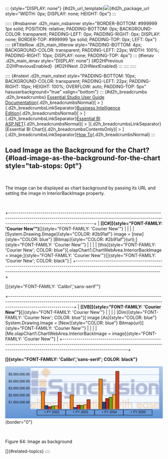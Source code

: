 ::: {style="DISPLAY: none"}
[](ms-xhelp:///?Id=d2h_url_template){#d2h_url_template}![](!package_url!){#d2h_package_url style="WIDTH: 0px; DISPLAY: none; HEIGHT: 0px"}
:::

::::: {#nsbanner .d2h_main_nsbanner style="BORDER-BOTTOM: #999999 1px solid; POSITION: relative; PADDING-BOTTOM: 0px; BACKGROUND-COLOR: transparent; PADDING-LEFT: 0px; PADDING-RIGHT: 0px; DISPLAY: none; BORDER-TOP: #999999 1px solid; PADDING-TOP: 0px; LEFT: 0px"}
:::: {#TitleRow .d2h_main_titlerow style="PADDING-BOTTOM: 4px; BACKGROUND-COLOR: transparent; PADDING-LEFT: 22px; WIDTH: 100%; PADDING-RIGHT: 10px; DISPLAY: none; PADDING-TOP: 4px"}
::: {#ienav .d2h_main_ienav style="DISPLAY: none"}
[](ms-xhelp:///?Id=7106413d-0e7a-418a-b06a-7dc6c6b5b130){#D2HPrevious .D2HPreviousEnabled}  [](ms-xhelp:///?Id=0ba509cf-a114-4970-bd6a-73498b8b96c3){#D2HNext .D2HNextEnabled}
:::
::::
:::::

:::: {#nstext .d2h_main_nstext style="PADDING-BOTTOM: 10px; BACKGROUND-COLOR: transparent; PADDING-LEFT: 22px; PADDING-RIGHT: 10px; HEIGHT: 100%; OVERFLOW: auto; PADDING-TOP: 5px" hasuserbackground="true" valign="bottom"}
::: {#d2h_breadcrumbs .d2h_breadcrumbs}
[Essential Studio User Guide Documentation](ms-xhelp:///?Id=12457748-09e3-4d74-a240-8e049cedf030){.d2h_breadcrumbsNormal}[ \> ]{.d2h_breadcrumbsLinkSeparator}[Business Intelligence Edition](ms-xhelp:///?Id=fdf33dd8-62b2-47b9-ad7b-fc50e590bca5){.d2h_breadcrumbsNormal}[ \> ]{.d2h_breadcrumbsLinkSeparator}[Essential BI ASP.NET](ms-xhelp:///?Id=99c6694e-59c3-4c59-abb5-ce9ce9a948bc){.d2h_breadcrumbsNormal}[ \> ]{.d2h_breadcrumbsLinkSeparator}[Essential BI Chart]{.d2h_breadcrumbsContentsOnly}[ \> ]{.d2h_breadcrumbsLinkSeparator}[How To](ms-xhelp:///?Id=af7cbbbd-bb44-4eac-b709-969d57baee73){.d2h_breadcrumbsNormal}
:::

## Load Image as the Background for the Chart? {#load-image-as-the-background-for-the-chart style="tab-stops: 0pt"}

 

The image can be displayed as chart background by passing its URL and setting the image in InteriorBackImage property.

 

+------------------------------------------------------------------------------------------------------------------------------------------------------------------------------------------------------+
| **[\[C#\]]{style="FONT-FAMILY: 'Courier New'"}**[]{style="FONT-FAMILY: 'Courier New'"}                                                                                                               |
|                                                                                                                                                                                                      |
| [System.Drawing.[Image]{style="COLOR: #2b91af"} image = [new]{style="COLOR: blue"} [Bitmap]{style="COLOR: #2b91af"}(url);]{style="FONT-FAMILY: 'Courier New'"}                                       |
|                                                                                                                                                                                                      |
| [this]{style="FONT-FAMILY: 'Courier New'; COLOR: blue"}[.olapChart1.ChartWebArea.InteriorBackImage = image;]{style="FONT-FAMILY: 'Courier New'"}[]{style="FONT-FAMILY: 'Courier New'; COLOR: black"} |
+------------------------------------------------------------------------------------------------------------------------------------------------------------------------------------------------------+

[]{style="FONT-FAMILY: 'Calibri','sans-serif'"} 

+--------------------------------------------------------------------------------------------------------------------------------------------------------------------------------------------+
| **[\[VB\]]{style="FONT-FAMILY: 'Courier New'"}**[]{style="FONT-FAMILY: 'Courier New'"}                                                                                                     |
|                                                                                                                                                                                            |
| [Dim]{style="FONT-FAMILY: 'Courier New'; COLOR: blue"}[ image [As]{style="COLOR: blue"} System.Drawing.Image = [New]{style="COLOR: blue"} Bitmap(url)]{style="FONT-FAMILY: 'Courier New'"} |
|                                                                                                                                                                                            |
| [Me.olapChart1.ChartWebArea.InteriorBackImage = image]{style="FONT-FAMILY: 'Courier New'"}                                                                                                 |
+--------------------------------------------------------------------------------------------------------------------------------------------------------------------------------------------+

**[]{style="FONT-FAMILY: 'Calibri','sans-serif'; COLOR: black"}** 

![Description: sshot-4](ImagesExt/image48_43.png){border="0"}

 

Figure 64: Image as background

[]{#related-topics}
::::
